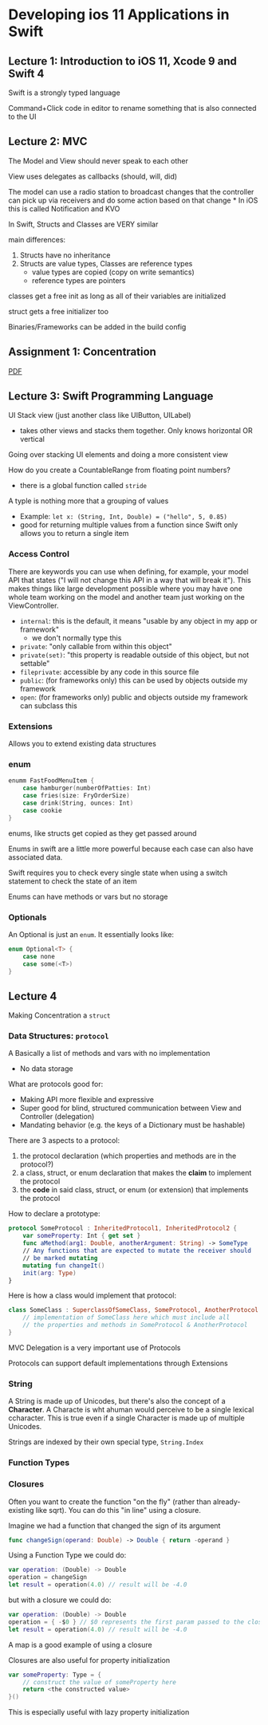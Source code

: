 # Developing ios 11 Applications in Swift

## Lecture 1: Introduction to iOS 11, Xcode 9 and Swift 4

Swift is a strongly typed language

Command+Click code in editor to rename something that is also connected to the UI

## Lecture 2: MVC

The Model and View should never speak to each other

View uses delegates as callbacks (should, will, did)

The model can use a radio station to broadcast changes that the controller can pick up via receivers and do some action based on that change
    * In iOS this is called Notification and KVO

In Swift, Structs and Classes are VERY similar

main differences:

1. Structs have no inheritance
2. Structs are value types, Classes are reference types
    * value types are copied (copy on write semantics)
    * reference types are pointers


classes get a free init as long as all of their variables are initialized

struct gets a free initializer too 


Binaries/Frameworks can be added in the build config


## Assignment 1: Concentration

[PDF](https://itunesu-assets.itunes.apple.com/apple-assets-us-std-000001/CobaltPublic118/v4/04/b5/81/04b58115-f130-54e7-e23d-020840f92932/311-6986826354385551794-CS193P_F17_Assignment_1_iTunesU.pdf)


## Lecture 3: Swift Programming Language

UI Stack view (just another class like UIButton, UILabel)

* takes other views and stacks them together. Only knows horizontal OR vertical

Going over stacking UI elements and doing a more consistent view

How do you create a CountableRange from floating point numbers?

* there is a global function called `stride`

A typle is nothing more that a grouping of values

* Example: `let x: (String, Int, Double) = ("hello", 5, 0.85)`
* good for returning multiple values from a function since Swift only allows you to return a single item

### Access Control

There are keywords you can use when defining, for example, your model API that states ("I will not change this API in a way that will break it"). This makes things like large development possible where you may have one whole team working on the model and another team just working on the ViewController.

* `internal`: this is the default, it means "usable by any object in my app or framework"
    * we don't normally type this
* `private`: "only callable from within this object"
* `private(set)`: "this property is readable outside of this object, but not settable"
* `fileprivate`: accessible by any code in this source file
* `public`: (for frameworks only) this can be used by objects outside my framework
* `open`: (for frameworks only) public and objects outside my framework can subclass this

### Extensions

Allows you to extend existing data structures


### enum

```swift
enumm FastFoodMenuItem {
	case hamburger(numberOfPatties: Int)
	case fries(size: FryOrderSize)
	case drink(String, ounces: Int)
	case cookie
}
```

enums, like structs get copied as they get passed around

Enums in swift are a little more powerful because each case can also have associated data.

Swift requires you to check every single state when using a switch statement to check the state of an item

Enums can have methods or vars but no storage

### Optionals

An Optional is just an `enum`. It essentially looks like:

```swift
enum Optional<T> {
	case none
	case some(<T>)
}
```

## Lecture 4

Making Concentration a `struct`

### Data Structures: `protocol`

A Basically a list of methods and vars with no implementation

* No data storage

What are protocols good for:

* Making API more flexible and expressive
* Super good for blind, structured communication between View and Controller (delegation)
* Mandating behavior (e.g. the keys of a Dictionary must be hashable)

There are 3 aspects to a protocol:

1. the protocol declaration (which properties and methods are in the protocol?)
2. a class, struct, or enum declaration that makes the **claim** to implement the protocol
3. the **code** in said class, struct, or enum (or extension) that implements the protocol

How to declare a prototype:

```swift
protocol SomeProtocol : InheritedProtocol1, InheritedProtocol2 {
	var someProperty: Int { get set }
	func aMethod(arg1: Double, anotherArgument: String) -> SomeType
	// Any functions that are expected to mutate the receiver should
	// be marked mutating
	mutating fun changeIt()
	init(arg: Type)
}
```

Here is how a class would implement that protocol:

```swift
class SomeClass : SuperclassOfSomeClass, SomeProtocol, AnotherProtocol {
	// implementation of SomeClass here which must include all
	// the properties and methods in SomeProtocol & AnotherProtocol
}
```

MVC Delegation is a very important use of Protocols

Protocols can support default implementations through Extensions

### String

A String is made up of Unicodes, but there's also the concept of a **Character**. A Characte is wht ahuman would perceive to be a single lexical ccharacter. This is true even if a single Character is made up of multiple Unicodes.

Strings are indexed by their own special type, `String.Index`

### Function Types

### Closures

Often you want to create the function "on the fly" (rather than already-existing like sqrt). You can do this "in line" using a closure.

Imagine we had a function that changed the sign of its argument

```swift
func changeSign(operand: Double) -> Double { return -operand }
```

Using a Function Type we could do:

```swift
var operation: (Double) -> Double
operation = changeSign
let result = operation(4.0) // result will be -4.0
```

but with a closure we could do:

```swift
var operation: (Double) -> Double
operation = { -$0 } // $0 represents the first param passed to the closure
let result = operation(4.0) // result will be -4.0

```

A map is a good example of using a closure

Closures are also useful for property initialization

```swift
var someProperty: Type = {
	// construct the value of someProperty here
	return <the constructed value>
}()
```

This is especially useful with lazy property initialization


